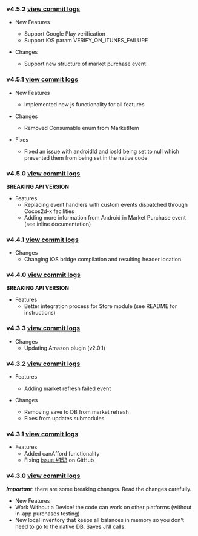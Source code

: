 ### v4.5.2 [view commit logs](https://github.com/soomla/cocos2dx-store/compare/v4.5.1...v4.5.2)

* New Features
  * Support Google Play verification
  * Support iOS param VERIFY_ON_ITUNES_FAILURE

* Changes
  * Support new structure of market purchase event


### v4.5.1 [view commit logs](https://github.com/soomla/cocos2dx-store/compare/v4.5.0...v4.5.1)

* New Features
  * Implemented new js functionality for all features

* Changes
  * Removed Consumable enum from MarketItem

* Fixes
  * Fixed an issue with androidId and iosId being set to null which prevented them from being set in the native code


### v4.5.0 [view commit logs](https://github.com/soomla/cocos2dx-store/compare/v4.4.1...v4.5.0)

**BREAKING API VERSION**

* Features
  * Replacing event handlers with custom events dispatched through Cocos2d-x facilities
  * Adding more information from Android in Market Purchase event (see inline documentation)

### v4.4.1 [view commit logs](https://github.com/soomla/cocos2dx-store/compare/v4.4.0...v4.4.1)

* Changes
  * Changing iOS bridge compilation and resulting header location

### v4.4.0 [view commit logs](https://github.com/soomla/cocos2dx-store/compare/v4.3.3...v4.4.0)

**BREAKING API VERSION**

* Features
  * Better integration process for Store module (see README for instructions)

### v4.3.3 [view commit logs](https://github.com/soomla/cocos2dx-store/compare/v4.3.2...v4.3.3)

* Changes
  * Updating Amazon plugin (v2.0.1)

### v4.3.2 [view commit logs](https://github.com/soomla/cocos2dx-store/compare/v4.3.1...v4.3.2)

* Features
  * Adding market refresh failed event

* Changes
  * Removing save to DB from market refresh
  * Fixes from updates submodules

### v4.3.1 [view commit logs](https://github.com/soomla/cocos2dx-store/compare/v4.3.0...v4.3.1)

* Features
  * Added canAfford functionality
  * Fixing [issue #153](https://github.com/soomla/cocos2dx-store/issues/153) on GitHub

### v4.3.0 [view commit logs](https://github.com/soomla/cocos2dx-store/compare/v4.2.0...v4.3.0)

***Important***: there are some breaking changes. Read the changes carefully.

* New Features
* Work Without a Device! the code can work on other platforms (without in-app purchases testing)
* New local inventory that keeps all balances in memory so you don't need to go to the native DB. Saves JNI calls.

